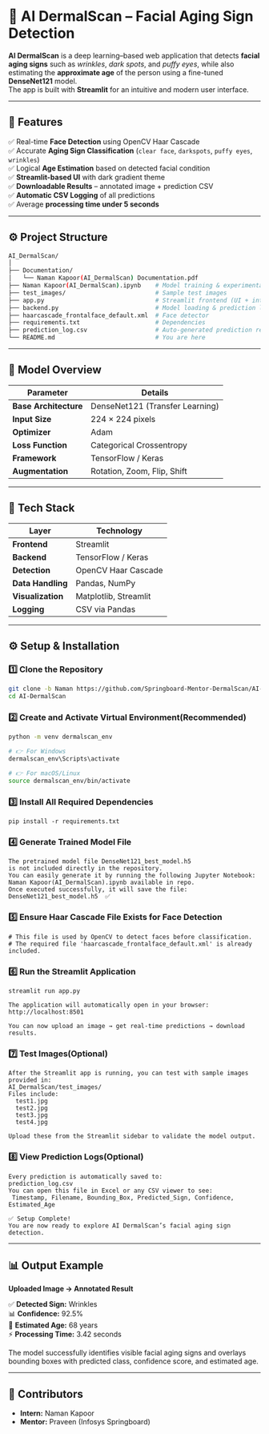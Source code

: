 # 💎 AI DermalScan – Facial Aging Sign Detection

**AI DermalScan** is a deep learning–based web application that detects **facial aging signs** such as *wrinkles*, *dark spots*, and *puffy eyes*, while also estimating the **approximate age** of the person using a fine-tuned **DenseNet121** model.  
The app is built with **Streamlit** for an intuitive and modern user interface.

---

## 🚀 Features

✅ Real-time **Face Detection** using OpenCV Haar Cascade  
✅ Accurate **Aging Sign Classification** (`clear face`, `darkspots`, `puffy eyes`, `wrinkles`)  
✅ Logical **Age Estimation** based on detected facial condition  
✅ **Streamlit-based UI** with dark gradient theme  
✅ **Downloadable Results** – annotated image + prediction CSV  
✅ **Automatic CSV Logging** of all predictions  
✅ Average **processing time under 5 seconds**

---

## ⚙️ Project Structure

```bash
AI_DermalScan/
│
├── Documentation/
│   └── Naman Kapoor(AI_DermalScan) Documentation.pdf
├── Naman Kapoor(AI_DermalScan).ipynb    # Model training & experimentation notebook
├── test_images/                         # Sample test images                 
├── app.py                               # Streamlit frontend (UI + interaction)
├── backend.py                           # Model loading & prediction logic
├── haarcascade_frontalface_default.xml  # Face detector
├── requirements.txt                     # Dependencies
├── prediction_log.csv                   # Auto-generated prediction records
└── README.md                            # You are here
```
---

## 🧠 Model Overview

| Parameter | Details |
|------------|----------|
| **Base Architecture** | DenseNet121 (Transfer Learning) |
| **Input Size** | 224 × 224 pixels |
| **Optimizer** | Adam |
| **Loss Function** | Categorical Crossentropy |
| **Framework** | TensorFlow / Keras |
| **Augmentation** | Rotation, Zoom, Flip, Shift |

---

## 🧩 Tech Stack

| Layer | Technology |
|--------|-------------|
| **Frontend** | Streamlit |
| **Backend** | TensorFlow / Keras |
| **Detection** | OpenCV Haar Cascade |
| **Data Handling** | Pandas, NumPy |
| **Visualization** | Matplotlib, Streamlit |
| **Logging** | CSV via Pandas |

---

## ⚙️ Setup & Installation 

### 1️⃣ Clone the Repository 
```bash
git clone -b Naman https://github.com/Springboard-Mentor-DermalScan/AI-DermalScan.git
cd AI-DermalScan
```
### 2️⃣ Create and Activate Virtual Environment(Recommended)
```bash
python -m venv dermalscan_env

# 👉 For Windows
dermalscan_env\Scripts\activate

# 👉 For macOS/Linux
source dermalscan_env/bin/activate
```
### 3️⃣ Install All Required Dependencies
```
pip install -r requirements.txt
```
### 4️⃣ Generate Trained Model File 
```
The pretrained model file DenseNet121_best_model.h5
is not included directly in the repository.
You can easily generate it by running the following Jupyter Notebook: 
Naman Kapoor(AI_DermalScan).ipynb available in repo.
Once executed successfully, it will save the file:
DenseNet121_best_model.h5  ✅
```
### 5️⃣ Ensure Haar Cascade File Exists for Face Detection
```
# This file is used by OpenCV to detect faces before classification.
# The required file 'haarcascade_frontalface_default.xml' is already included.
```
### 6️⃣ Run the Streamlit Application
```
streamlit run app.py

The application will automatically open in your browser:
http://localhost:8501

You can now upload an image → get real-time predictions → download results.
```
### 7️⃣ Test Images(Optional) 
```
After the Streamlit app is running, you can test with sample images provided in:
AI_DermalScan/test_images/
Files include:
  test1.jpg
  test2.jpg
  test3.jpg
  test4.jpg

Upload these from the Streamlit sidebar to validate the model output.
```
### 8️⃣ View Prediction Logs(Optional)
```
Every prediction is automatically saved to:
prediction_log.csv
You can open this file in Excel or any CSV viewer to see:
 Timestamp, Filename, Bounding_Box, Predicted_Sign, Confidence, Estimated_Age

✅ Setup Complete!
You are now ready to explore AI DermalScan’s facial aging sign detection.
```

---

## 📊 Output Example

**Uploaded Image → Annotated Result**

✅ **Detected Sign:** Wrinkles  
📊 **Confidence:** 92.5%  
🎯 **Estimated Age:** 68 years  
⚡ **Processing Time:** 3.42 seconds  

The model successfully identifies visible facial aging signs and overlays bounding boxes with predicted class, confidence score, and estimated age.

---

## 👥 Contributors

- **Intern:** Naman Kapoor  
- **Mentor:** Praveen (Infosys Springboard)

